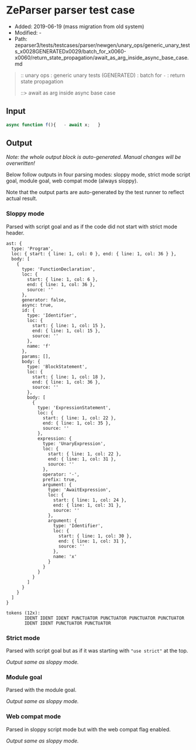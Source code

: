 # ZeParser parser test case

- Added: 2019-06-19 (mass migration from old system)
- Modified: -
- Path: zeparser3/tests/testcases/parser/newgen/unary_ops/generic_unary_tests_x0028GENERATEDx0029/batch_for_x0060-x0060/return_state_propagation/await_as_arg_inside_async_base_case.md

> :: unary ops : generic unary tests (GENERATED) : batch for `-` : return state propagation
>
> ::> await as arg inside async base case

## Input

`````js
async function f(){   - await x;   }
`````

## Output

_Note: the whole output block is auto-generated. Manual changes will be overwritten!_

Below follow outputs in four parsing modes: sloppy mode, strict mode script goal, module goal, web compat mode (always sloppy).

Note that the output parts are auto-generated by the test runner to reflect actual result.

### Sloppy mode

Parsed with script goal and as if the code did not start with strict mode header.

`````
ast: {
  type: 'Program',
  loc: { start: { line: 1, col: 0 }, end: { line: 1, col: 36 } },
  body: [
    {
      type: 'FunctionDeclaration',
      loc: {
        start: { line: 1, col: 6 },
        end: { line: 1, col: 36 },
        source: ''
      },
      generator: false,
      async: true,
      id: {
        type: 'Identifier',
        loc: {
          start: { line: 1, col: 15 },
          end: { line: 1, col: 15 },
          source: ''
        },
        name: 'f'
      },
      params: [],
      body: {
        type: 'BlockStatement',
        loc: {
          start: { line: 1, col: 18 },
          end: { line: 1, col: 36 },
          source: ''
        },
        body: [
          {
            type: 'ExpressionStatement',
            loc: {
              start: { line: 1, col: 22 },
              end: { line: 1, col: 35 },
              source: ''
            },
            expression: {
              type: 'UnaryExpression',
              loc: {
                start: { line: 1, col: 22 },
                end: { line: 1, col: 31 },
                source: ''
              },
              operator: '-',
              prefix: true,
              argument: {
                type: 'AwaitExpression',
                loc: {
                  start: { line: 1, col: 24 },
                  end: { line: 1, col: 31 },
                  source: ''
                },
                argument: {
                  type: 'Identifier',
                  loc: {
                    start: { line: 1, col: 30 },
                    end: { line: 1, col: 31 },
                    source: ''
                  },
                  name: 'x'
                }
              }
            }
          }
        ]
      }
    }
  ]
}

tokens (12x):
       IDENT IDENT IDENT PUNCTUATOR PUNCTUATOR PUNCTUATOR PUNCTUATOR
       IDENT IDENT PUNCTUATOR PUNCTUATOR
`````

### Strict mode

Parsed with script goal but as if it was starting with `"use strict"` at the top.

_Output same as sloppy mode._

### Module goal

Parsed with the module goal.

_Output same as sloppy mode._

### Web compat mode

Parsed in sloppy script mode but with the web compat flag enabled.

_Output same as sloppy mode._
